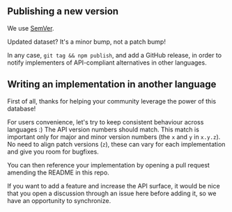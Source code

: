 Publishing a new version
------------------------

We use [SemVer](http://semver.org).

Updated dataset? It's a minor bump, not a patch bump!

In any case, `git tag && npm publish`, and add a GitHub release, in order to notify implementers of API-compliant alternatives in other languages.


Writing an implementation in another language
---------------------------------------------

First of all, thanks for helping your community leverage the power of this database!

For users convenience, let's try to keep consistent behaviour across languages  :)
The API version numbers should match. This match is important only for major and minor version numbers (the `x` and `y` in `x.y.z`). No need to align patch versions (`z`), these can vary for each implementation and give you room for bugfixes.

You can then reference your implementation by opening a pull request amending the README in this repo.

If you want to add a feature and increase the API surface, it would be nice that you open a discussion through an issue here before adding it, so we have an opportunity to synchronize.
